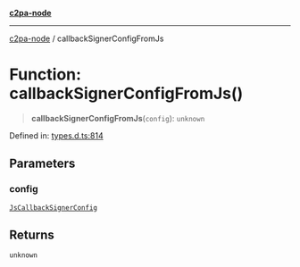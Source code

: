 [**c2pa-node**](../README.md)

***

[c2pa-node](../README.md) / callbackSignerConfigFromJs

# Function: callbackSignerConfigFromJs()

> **callbackSignerConfigFromJs**(`config`): `unknown`

Defined in: [types.d.ts:814](https://github.com/contentauth/c2pa-node-v2/blob/89b34f9846b48a2d62e217587555c0cf0305136a/js-src/types.d.ts#L814)

## Parameters

### config

[`JsCallbackSignerConfig`](../interfaces/JsCallbackSignerConfig.md)

## Returns

`unknown`
